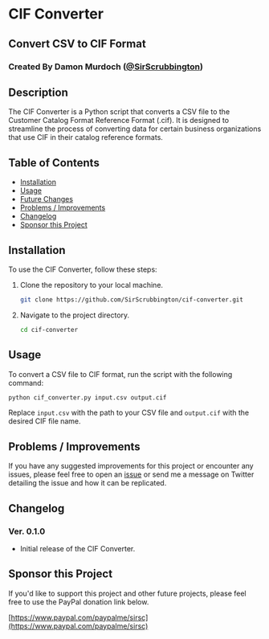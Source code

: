 # CIF Converter
## Convert CSV to CIF Format
### Created By Damon Murdoch ([@SirScrubbington](https://github.com/SirScrubbington))

## Description

The CIF Converter is a Python script that converts a CSV file to the Customer Catalog Format Reference Format (.cif). It is designed to streamline the process of converting data for certain business organizations that use CIF in their catalog reference formats.

## Table of Contents

- [Installation](#installation)
- [Usage](#usage)
- [Future Changes](#future-changes)
- [Problems / Improvements](#problems--improvements)
- [Changelog](#changelog)
- [Sponsor this Project](#sponsor-this-project)

## Installation

To use the CIF Converter, follow these steps:

1. Clone the repository to your local machine.
   ```bash
   git clone https://github.com/SirScrubbington/cif-converter.git
   ```

2. Navigate to the project directory.
   ```bash
   cd cif-converter
   ```

## Usage

To convert a CSV file to CIF format, run the script with the following command:

```bash
python cif_converter.py input.csv output.cif
```

Replace `input.csv` with the path to your CSV file and `output.cif` with the desired CIF file name.

## Problems / Improvements

If you have any suggested improvements for this project or encounter any issues, please feel free to open an [issue](../../issues) or send me a message on Twitter detailing the issue and how it can be replicated.

## Changelog

### Ver. 0.1.0

- Initial release of the CIF Converter.

## Sponsor this Project

If you'd like to support this project and other future projects, please feel free to use the PayPal donation link below.

[https://www.paypal.com/paypalme/sirsc](https://www.paypal.com/paypalme/sirsc)
